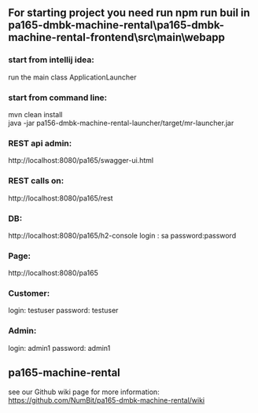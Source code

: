 ## For starting project you need run npm run buil in pa165-dmbk-machine-rental\pa165-dmbk-machine-rental-frontend\src\main\webapp

### start from intellij idea:
run the main class ApplicationLauncher

### start from command line:
mvn clean install  
java -jar pa156-dmbk-machine-rental-launcher/target/mr-launcher.jar


### REST api admin:
http://localhost:8080/pa165/swagger-ui.html

### REST calls on:
http://localhost:8080/pa165/rest

### DB:
http://localhost:8080/pa165/h2-console
login : sa
password:password


### Page:
http://localhost:8080/pa165

### Customer:
login: testuser
password: testuser

### Admin:
login: admin1
password: admin1

## pa165-machine-rental
see our Github wiki page for more information:
https://github.com/NumBit/pa165-dmbk-machine-rental/wiki

